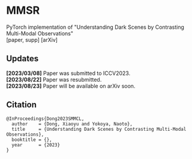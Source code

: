 # MMSR
PyTorch implementation of "Understanding Dark Scenes by Contrasting Multi-Modal Observations"  
[paper, supp] [arXiv]


## Updates
**[2023/03/08]** Paper was submitted to ICCV2023.  
**[2023/08/22]** Paper was resubmitted.  
**[2023/08/23]** Paper will be available on arXiv soon. 


## Citation
```
@InProceedings{Dong2023SMMCL,
  author    = {Dong, Xiaoyu and Yokoya, Naoto},
  title     = {Understanding Dark Scenes by Contrasting Multi-Modal Observations},
  booktitle = {},
  year      = {2023}
}
```

